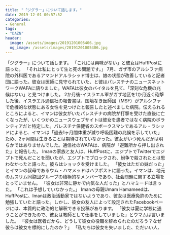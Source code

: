 ```yaml
---
title: "「ジグラー」について話します。"
date: 2019-12-01 00:57:52
categories:
- General
tags:
- "DAZN"
header:
  image: /assets/images/20191201005406.jpg
  og_image: /assets/images/20191201005406.jpg
---
```


「ジグラー」について話します。 「これには興味がない」と彼女はHuffPostに語った。 「それは私にとって生と死の問題です。」 7月、ガザ市のアルシファ病院の外科医であるアマンドアルラシッド博士は、娘の状態が改善していると記者団に語った。彼女は医師に見守られていた、と彼はパレスチナのニュースネットワークWAFAに語りました。WAFAは彼女のバイタルを見て、「深刻な危機の兆候はない」と見つけました。 2か月後-イスラエル軍がガザ地区を1か月近く砲撃した後、イスラエル通信社の報告書は、国境なき医師団（MSF）がアルシファで危機的な状態にある女性を見つけたと報告したと述べました病院。伝えられるところによると、イマンは彼女がいたパレスチナの病院が打撃を受けた直後に亡くなったが、いくつかのニュースウェブサイトは彼女を患者ではなく病院のボランティアだと特定した。パレスチナ保健省のスポークスマンであるアル・ラシッドによると、イマンは「過去1ヶ月間体重が減り呼吸困難の兆候を示していた」ため、2ヶ月間は生きることは期待されていなかった。彼女がいつ死んだかは明らかではありませんでした。通信社のWAFAは、病院が「避難所から押し出された」と報告した。 Imanの家族と友人は、HuffPostに、エジプトでTwitterでエジプトで死んだことを聞いたが、エジプトでブロックされ、紛争で殺されたとは思わなかったと語った。彼らはショックを受けました。 「彼女はただの妹だった」とイマンの叔母であるウム・ハマメッドはハフポストに語った。イマンは、地元のムスリム同胞団グループの積極的なメンバーであり、社会問題に関する立場をとっていません。 「彼女は非常に静かで内気な人だった」とハマミードは言った。 「これは予想していなかった。」 Imanの母親Umam Hamameedは、HuffPostに、Imanは政治活動家ではないようであり、彼女は医療免許のために勉強していたと語った。しかし、彼女の友人によって設定されたFacebookページには、本質的に政治的と解釈できる投稿があります。 「彼女は夏に学校に通うことができたので、彼女は教師として仕事をしていました」とウマムは言いました。 「彼女は医者だから、どうして彼女の役職を辞められたのだろう？なぜ彼らは彼女を標的にしたのか？」 「私たちは彼女を失いました、ただいい人、
